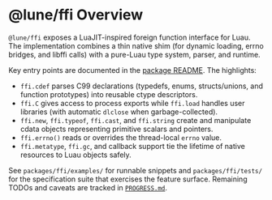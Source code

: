 # @lune/ffi Overview

`@lune/ffi` exposes a LuaJIT-inspired foreign function interface for Luau.
The implementation combines a thin native shim (for dynamic loading, errno
bridges, and libffi calls) with a pure-Luau type system, parser, and runtime.

Key entry points are documented in the [package README](../README.md). The
highlights:

- `ffi.cdef` parses C99 declarations (typedefs, enums, structs/unions, and
  function prototypes) into reusable ctype descriptors.
- `ffi.C` gives access to process exports while `ffi.load` handles user
  libraries (with automatic `dlclose` when garbage-collected).
- `ffi.new`, `ffi.typeof`, `ffi.cast`, and `ffi.string` create and manipulate
  cdata objects representing primitive scalars and pointers.
- `ffi.errno()` reads or overrides the thread-local `errno` value.
- `ffi.metatype`, `ffi.gc`, and callback support tie the lifetime of native
  resources to Luau objects safely.

See `packages/ffi/examples/` for runnable snippets and
`packages/ffi/tests/` for the specification suite that exercises the
feature surface. Remaining TODOs and caveats are tracked in
[`PROGRESS.md`](../PROGRESS.md).
